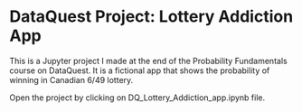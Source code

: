 # DataQuest Project: Lottery Addiction App
This is a Jupyter project I made at the end of the Probability Fundamentals course on DataQuest.
It is a fictional app that shows the probability of winning in Canadian 6/49 lottery.

Open the project by clicking on DQ_Lottery_Addiction_app.ipynb file.
